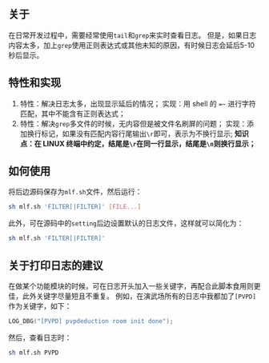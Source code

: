 ## 关于
在日常开发过程中，需要经常使用`tail`和`grep`来实时查看日志。
但是，如果日志内容太多，加上`grep`使用正则表达式或其他未知的原因，有时候日志会延后5-10秒后显示。

## 特性和实现
1. 特性：解决日志太多，出现显示延后的情况；
	实现：用 shell 的 `=~` 进行字符匹配，其中不能含有正则表达式；
2.  特性：解决`grep`多文件的时候，无内容但是被文件名刷屏的问题； 
	实现：添加换行标记，如果没有匹配内容行尾输出`\r`即可，表示为不换行显示;
	**知识点：在 LINUX 终端中约定，结尾是`\r`在同一行显示，结尾是`\n`则换行显示；**

## 如何使用
将后边源码保存为`mlf.sh`文件，然后运行：
```bash
sh mlf.sh 'FILTER[|FILTER]' [FILE...]
```
此外，可在源码中的`setting`后边设置默认的日志文件，这样就可以简化为：
```bash
sh mlf.sh 'FILTER[|FILTER]'
```

## 关于打印日志的建议
在做某个功能模块的时候，可在日志开头加入一些关键字，再配合此脚本食用则更佳，此外关键字尽量短且不重复。
例如，在演武场所有的日志中我都加了`[PVPD]`作为关键字，如下：
```cpp
LOG_DBG("[PVPD] pvpdeduction room init done");
```
然后，查看日志时：
```bash
sh mlf.sh PVPD
```
